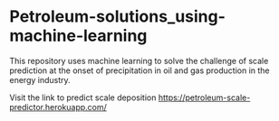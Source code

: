 # Petroleum-solutions_using-machine-learning

This repository uses machine learning to solve the challenge of scale prediction at the onset of precipitation in oil and gas production in the energy industry. 

Visit the link to predict scale deposition https://petroleum-scale-predictor.herokuapp.com/
